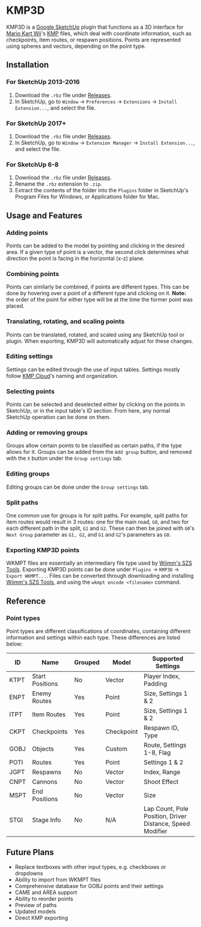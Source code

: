 # KMP3D
KMP3D is a [Google SketchUp](https://www.sketchup.com/) plugin that functions as a 3D interface for [Mario Kart Wii](https://en.wikipedia.org/wiki/Mario_Kart_Wii)'s [KMP](http://wiki.tockdom.com/wiki/KMP) files, which deal with coordinate information, such as checkpoints, item routes, or respawn positions. Points are represented using spheres and vectors, depending on the point type.

## Installation
### For SketchUp 2013-2016
1. Download the `.rbz` file under [Releases](https://github.com/zach-zajack/kmp3d/releases).
2. In SketchUp, go to `Window` -> `Preferences` -> `Extensions` -> `Install Extension...`, and select the file.

### For SketchUp 2017+
1. Download the `.rbz` file under [Releases](https://github.com/zach-zajack/kmp3d/releases).
2. In SketchUp, go to `Window` -> `Extension Manager` -> `Install Extension...`, and select the file.

### For SketchUp 6-8
1. Download the `.rbz` file under [Releases](https://github.com/zach-zajack/kmp3d/releases).
2. Rename the `.rbz` extension to `.zip`.
3. Extract the contents of the folder into the `Plugins` folder in SketchUp's Program Files for Windows, or Applications folder for Mac.

## Usage and Features

### Adding points
Points can be added to the model by pointing and clicking in the desired area. If a given type of point is a vector, the second click determines what direction the point is facing in the horizontal (x-z) plane.

### Combining points
Points can similarly be combined, if points are different types. This can be done by hovering over a point of a different type and clicking on it.
**Note:** the order of the point for either type will be at the time the former point was placed.

### Translating, rotating, and scaling points
Points can be translated, rotated, and scaled using any SketchUp tool or plugin. When exporting, KMP3D will automatically adjust for these changes.

### Editing settings
Settings can be edited through the use of input tables. Settings mostly follow [KMP Cloud](http://wiki.tockdom.com/wiki/KMP_Cloud)'s naming and organization.

### Selecting points
Points can be selected and deselected either by clicking on the points in SketchUp, or in the input table's ID section. From here, any normal SketchUp operation can be done on them.

### Adding or removing groups
Groups allow certain points to be classified as certain paths, if the type allows for it. Groups can be added from the `Add group` button, and removed with the `X` button under the `Group settings` tab.

### Editing groups
Editing groups can be done under the `Group settings` tab.

### Split paths
One common use for groups is for split paths. For example, split paths for item routes would result in 3 routes: one for the main road, `G0`, and two for each different path in the split, `G1` and `G2`. These can then be joined with `G0`'s `Next Group` parameter as `G1, G2`, and `G1` and `G2`'s parameters as `G0`.

### Exporting KMP3D points
WKMPT files are essentially an intermediary file type used by [Wiimm's SZS Tools](http://wiki.tockdom.com/wiki/Wiimms_SZS_Tools). Exporting KMP3D points can be done under `Plugins` -> `KMP3D` -> `Export WKMPT...`. Files can be converted through downloading and installing [Wiimm's SZS Tools](http://wiki.tockdom.com/wiki/Wiimms_SZS_Tools), and using the `wkmpt encode <filename>` command.

## Reference

### Point types
Point types are different classifications of coordinates, containing different information and settings within each type. These differences are listed below:

| ID   | Name            | Grouped | Model      | Supported Settings
|------|-----------------|---------|------------|--------------------
| KTPT | Start Positions | No      | Vector     | Player Index, Padding
| ENPT | Enemy Routes    | Yes     | Point      | Size, Settings 1 & 2
| ITPT | Item Routes     | Yes     | Point      | Size, Settings 1 & 2
| CKPT | Checkpoints     | Yes     | Checkpoint | Respawn ID, Type
| GOBJ | Objects         | Yes     | Custom     | Route, Settings 1-8, Flag
| POTI | Routes          | Yes     | Point      | Settings 1 & 2
| JGPT | Respawns        | No      | Vector     | Index, Range
| CNPT | Cannons         | No      | Vector     | Shoot Effect
| MSPT | End Positions   | No      | Vector     | Size
| STGI | Stage Info      | No      | N/A        | Lap Count, Pole Position, Driver Distance, Speed Modifier

## Future Plans
- Replace textboxes with other input types, e.g. checkboxes or dropdowns
- Ability to import from WKMPT files
- Comprehensive database for GOBJ points and their settings
- CAME and AREA support
- Ability to reorder points
- Preview of paths
- Updated models
- Direct KMP exporting
